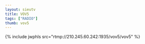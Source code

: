 ```yaml
---
layout: sieutv
title: VOV5
tags: ["RADIO"]
thumb: vov5
---
```

{% include jwphls src="rtmp://210.245.60.242:1935/vov5/vov5" %}
